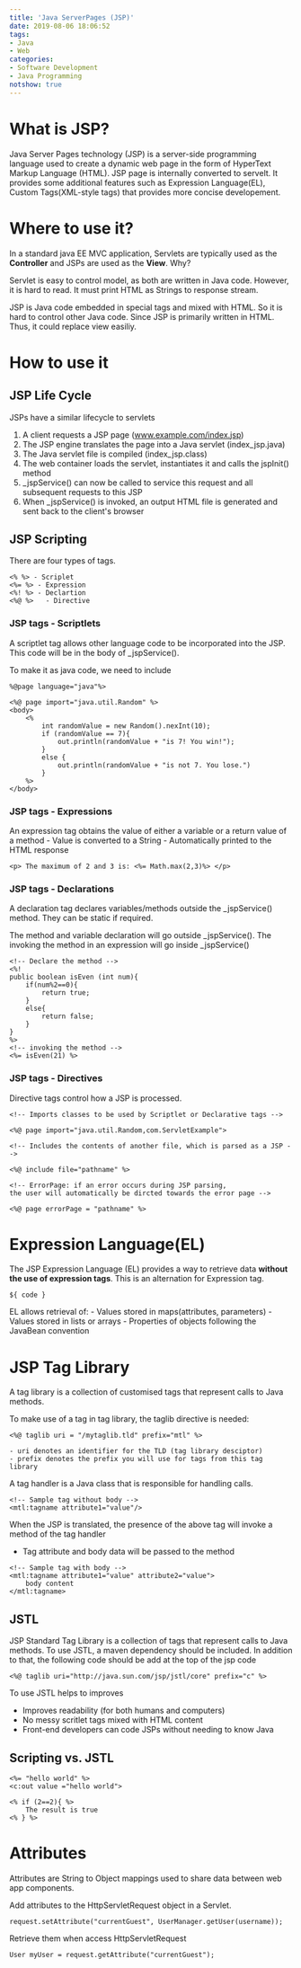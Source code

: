 ```yaml
---
title: 'Java ServerPages (JSP)'
date: 2019-08-06 18:06:52
tags: 
- Java
- Web
categories: 
- Software Development
- Java Programming
notshow: true
---
```


# What is JSP?
Java Server Pages technology (JSP) is a server-side programming language used to create a dynamic web page in the form of HyperText Markup Language (HTML). JSP page is internally converted to servelt. It provides some additional features such as Expression Language(EL), Custom Tags(XML-style tags) that provides more concise developement. 

# Where to use it?

In a standard java EE MVC application, Servlets are typically used as the **Controller** and JSPs are used as the **View**. Why?

Servlet is easy to control model, as both are written in Java code. However, it is hard to read. It must print HTML as Strings to response stream.

JSP is Java code embedded in special tags and mixed with HTML. So it is hard to control other Java code. Since JSP is primarily written in HTML. Thus, it could replace view easiliy.


# How to use it

## JSP Life Cycle
JSPs have a similar lifecycle to servlets
1. A client requests a JSP page (www.example.com/index.jsp)
2. The JSP engine translates the page into a Java servlet (index_jsp.java)
3. The Java servlet file is compiled (index_jsp.class)
4. The web container loads the servlet, instantiates it and calls the jspInit() method
5. _jspService() can now be called to service this request and all subsequent requests to this JSP
6. When _jspService() is invoked, an output HTML file is generated and sent back to the client's browser

## JSP Scripting
There are four types of tags.
```
<% %> - Scriplet 
<%= %> - Expression
<%! %> - Declartion
<%@ %>   - Directive
```

### JSP tags - Scriptlets
A scriptlet tag allows other language code to be incorporated into the JSP. This code will be in the body of _jspService().

To make it as java code, we need to include 
```
%@page language="java"%>
```

```
<%@ page import="java.util.Random" %>
<body>
    <%
        int randomValue = new Random().nexInt(10);
        if (randomValue == 7){
            out.println(randomValue + "is 7! You win!");
        }
        else {
            out.println(randomValue + "is not 7. You lose.")
        }
    %>
</body>
```

### JSP tags - Expressions
An expression tag obtains the value of either a variable or a return value of a method
    - Value is converted to a String
    - Automatically printed to the HTML response

```
<p> The maximum of 2 and 3 is: <%= Math.max(2,3)%> </p>
```
### JSP tags - Declarations
A declaration tag declares variables/methods outside the _jspService() method. They can be static if required.

The method and variable declaration will go outside _jspService(). The invoking the method in an expression will go inside _jspService()

```
<!-- Declare the method -->
<%!
public boolean isEven (int num){
    if(num%2==0){
        return true;
    }
    else{
        return false;
    }
}
%>
<!-- invoking the method -->
<%= isEven(21) %>
```

### JSP tags - Directives
Directive tags control how a JSP is processed.

```
<!-- Imports classes to be used by Scriptlet or Declarative tags -->

<%@ page import="java.util.Random,com.ServletExample">
```

```
<!-- Includes the contents of another file, which is parsed as a JSP -->

<%@ include file="pathname" %>
```

```
<!-- ErrorPage: if an error occurs during JSP parsing, 
the user will automatically be dircted towards the error page -->

<%@ page errorPage = "pathname" %>
```

# Expression Language(EL)

The JSP Expression Language (EL) provides a way to retrieve data **without the use of expression tags**. This is an alternation for Expression tag.
```
${ code }
```
EL allows retrieval of:
    - Values stored in maps(attributes, parameters)
    - Values stored in lists or arrays
    - Properties of objects following the JavaBean convention


# JSP Tag Library 
A tag library is a collection of customised tags that represent calls to Java methods.

To make use of a tag in tag library, the taglib directive is needed:
```
<%@ taglib uri = "/mytaglib.tld" prefix="mtl" %>

- uri denotes an identifier for the TLD (tag library desciptor)
- prefix denotes the prefix you will use for tags from this tag library
```

A tag handler is a Java class that is responsible for handling calls.
```
<!-- Sample tag without body -->
<mtl:tagname attribute1="value"/>
```

When the JSP is translated, the presence of the above tag will invoke a method of the tag handler
- Tag attribute and body data will be passed to the method

```
<!-- Sample tag with body -->
<mtl:tagname attribute1="value" attribute2="value">
    body content
</mtl:tagname>
```

## JSTL
JSP Standard Tag Library is a collection of tags that represent calls to Java methods. To use JSTL, a maven dependency should be included. In addition to that, the following code should be add at the top of the jsp code

```
<%@ taglib uri="http://java.sun.com/jsp/jstl/core" prefix="c" %>
```
To use JSTL helps to improves 

- Improves readability (for both humans and computers)
- No messy scritlet tags mixed with HTML content
- Front-end developers can code JSPs without needing to know Java


## Scripting vs. JSTL
```
<%= "hello world" %>
<c:out value ="hello world">
```

```
<% if (2==2){ %>
    The result is true
<% } %>
```

# Attributes
Attributes are String to Object mappings used to share data between web app components.

Add attributes to the HttpServletRequest object in a Servlet.
```
request.setAttribute("currentGuest", UserManager.getUser(username));
```

Retrieve them when access HttpServletRequest
```
User myUser = request.getAttribute("currentGuest");
```
